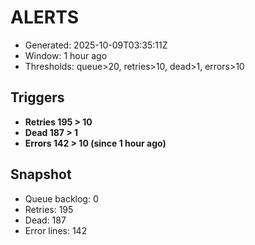 # ALERTS

- Generated: 2025-10-09T03:35:11Z
- Window: 1 hour ago
- Thresholds: queue>20, retries>10, dead>1, errors>10

## Triggers
- **Retries 195 > 10**
- **Dead 187 > 1**
- **Errors 142 > 10 (since 1 hour ago)**

## Snapshot
- Queue backlog: 0
- Retries: 195
- Dead: 187
- Error lines: 142
